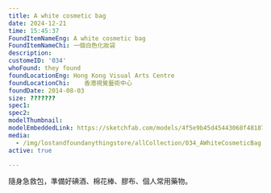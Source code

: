 ```yaml
---
title: A white cosmetic bag
date: 2024-12-21
time: 15:45:37
FoundItemNameEng: A white cosmetic bag
FoundItemNameChi: 一個白色化妝袋
description: 
customeID: '034'
whoFound: they found
foundLocationEng: Hong Kong Visual Arts Centre 
foundLocationChi:    香港視覺藝術中心 
foundDate: 2014-08-03
size: ???????
spec1: 
spec2: 
modelThumbnail:
modelEmbeddedLink: https://sketchfab.com/models/4f5e9b45d45443068f48187c04212bcd/embed
media: 
  - /img/lostandfoundanythingstore/allCollection/034_AWhiteCosmeticBag.png
active: true

---
```

隨身急救包，準備好碘酒、棉花棒、膠布、個人常用藥物。